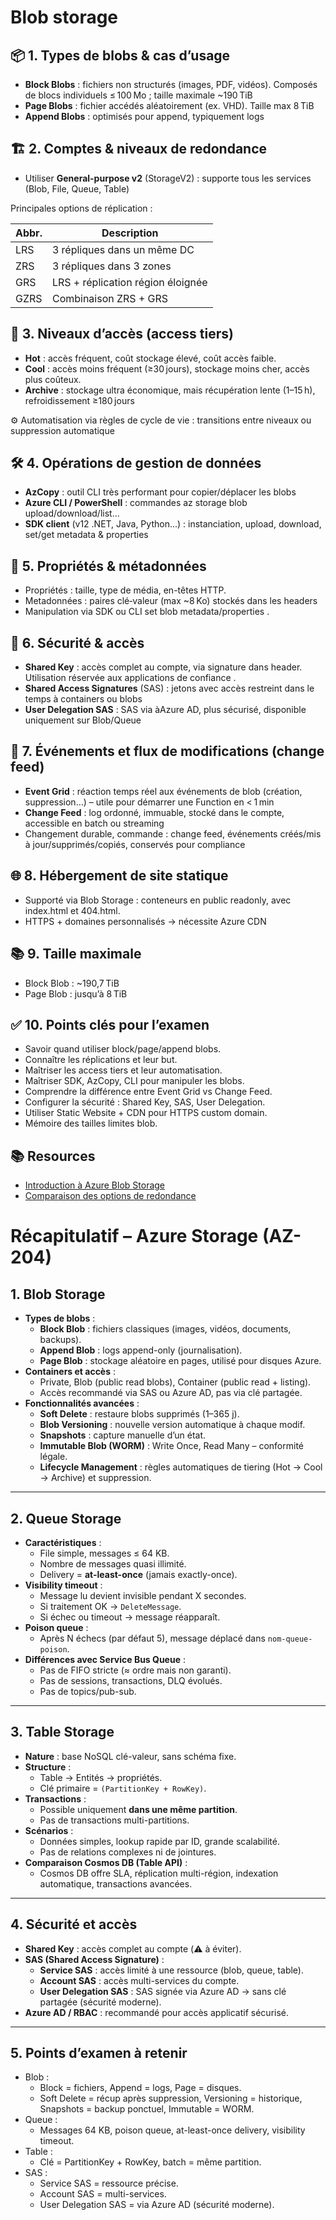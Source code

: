 # Blob storage

## 📦 1. Types de blobs & cas d’usage

- **Block Blobs** : fichiers non structurés (images, PDF, vidéos). Composés de blocs individuels ≤ 100 Mo ; taille maximale ~190 TiB 
- **Page Blobs** : fichier accédés aléatoirement (ex. VHD). Taille max 8 TiB 
- **Append Blobs** : optimisés pour append, typiquement logs 

## 🏗️ 2. Comptes & niveaux de redondance

- Utiliser **General-purpose v2** (StorageV2) : supporte tous les services (Blob, File, Queue, Table) 

Principales options de réplication :

| Abbr. | Description |
| ----- | ----------- |
| LRS | 3 répliques dans un même DC |
| ZRS | 3 répliques dans 3 zones |
| GRS| LRS + réplication région éloignée |
| GZRS | Combinaison ZRS + GRS |

## 🔄 3. Niveaux d’accès (access tiers)

- **Hot** : accès fréquent, coût stockage élevé, coût accès faible.
- **Cool** : accès moins fréquent (≥30 jours), stockage moins cher, accès plus coûteux.
- **Archive** : stockage ultra économique, mais récupération lente (1–15 h), refroidissement ≥180 jours 

⚙️ Automatisation via règles de cycle de vie : transitions entre niveaux ou suppression automatique 

## 🛠️ 4. Opérations de gestion de données

- **AzCopy** : outil CLI très performant pour copier/déplacer les blobs 
- **Azure CLI / PowerShell** : commandes az storage blob upload/download/list… 
- **SDK client** (v12 .NET, Java, Python...) : instanciation, upload, download, set/get metadata & properties 

## 📝 5. Propriétés & métadonnées

- Propriétés : taille, type de média, en-têtes HTTP.
- Metadonnées : paires clé‑valeur (max ~8 Ko) stockés dans les headers 
- Manipulation via SDK ou CLI set blob metadata/properties .

## 🔐 6. Sécurité & accès

- **Shared Key** : accès complet au compte, via signature dans header. Utilisation réservée aux applications de confiance .
- **Shared Access Signatures** (SAS) : jetons avec accès restreint dans le temps à containers ou blobs 
- **User Delegation SAS** : SAS via àAzure AD, plus sécurisé, disponible uniquement sur Blob/Queue 

## 🧩 7. Événements et flux de modifications (change feed)

- **Event Grid** : réaction temps réel aux événements de blob (création, suppression…) – utile pour démarrer une Function en < 1 min 
- **Change Feed** : log ordonné, immuable, stocké dans le compte, accessible en batch ou streaming 
- Changement durable, commande : change feed, événements créés/mis à jour/supprimés/copiés, conservés pour compliance 

## 🌐 8. Hébergement de site statique

- Supporté via Blob Storage : conteneurs en public readonly, avec index.html et 404.html.
- HTTPS + domaines personnalisés → nécessite Azure CDN 

## 📚 9. Taille maximale

- Block Blob : ~190,7 TiB 
- Page Blob : jusqu’à 8 TiB 

## ✅ 10. Points clés pour l’examen

- Savoir quand utiliser block/page/append blobs.
- Connaître les réplications et leur but.
- Maîtriser les access tiers et leur automatisation.
- Maîtriser SDK, AzCopy, CLI pour manipuler les blobs.
- Comprendre la différence entre Event Grid vs Change Feed.
- Configurer la sécurité : Shared Key, SAS, User Delegation.
- Utiliser Static Website + CDN pour HTTPS custom domain.
- Mémoire des tailles limites blob.
## 📚 Resources
- [Introduction à Azure Blob Storage](https://learn.microsoft.com/azure/storage/blobs/storage-blobs-introduction)
- [Comparaison des options de redondance](https://learn.microsoft.com/azure/storage/common/storage-redundancy)

# Récapitulatif – Azure Storage (AZ-204)

## 1. Blob Storage
- **Types de blobs** :
  - **Block Blob** : fichiers classiques (images, vidéos, documents, backups).
  - **Append Blob** : logs append-only (journalisation).
  - **Page Blob** : stockage aléatoire en pages, utilisé pour disques Azure.
- **Containers et accès** :
  - Private, Blob (public read blobs), Container (public read + listing).
  - Accès recommandé via SAS ou Azure AD, pas via clé partagée.
- **Fonctionnalités avancées** :
  - **Soft Delete** : restaure blobs supprimés (1–365 j).
  - **Blob Versioning** : nouvelle version automatique à chaque modif.
  - **Snapshots** : capture manuelle d’un état.
  - **Immutable Blob (WORM)** : Write Once, Read Many – conformité légale.
  - **Lifecycle Management** : règles automatiques de tiering (Hot → Cool → Archive) et suppression.

---

## 2. Queue Storage
- **Caractéristiques** :
  - File simple, messages ≤ 64 KB.
  - Nombre de messages quasi illimité.
  - Delivery = **at-least-once** (jamais exactly-once).
- **Visibility timeout** :
  - Message lu devient invisible pendant X secondes.
  - Si traitement OK → `DeleteMessage`.
  - Si échec ou timeout → message réapparaît.
- **Poison queue** :
  - Après N échecs (par défaut 5), message déplacé dans `nom-queue-poison`.
- **Différences avec Service Bus Queue** :
  - Pas de FIFO stricte (≈ ordre mais non garanti).
  - Pas de sessions, transactions, DLQ évolués.
  - Pas de topics/pub-sub.

---

## 3. Table Storage
- **Nature** : base NoSQL clé-valeur, sans schéma fixe.
- **Structure** :
  - Table → Entités → propriétés.
  - Clé primaire = `(PartitionKey + RowKey)`.
- **Transactions** :
  - Possible uniquement **dans une même partition**.
  - Pas de transactions multi-partitions.
- **Scénarios** :
  - Données simples, lookup rapide par ID, grande scalabilité.
  - Pas de relations complexes ni de jointures.
- **Comparaison Cosmos DB (Table API)** :
  - Cosmos DB offre SLA, réplication multi-région, indexation automatique, transactions avancées.

---

## 4. Sécurité et accès
- **Shared Key** : accès complet au compte (⚠️ à éviter).
- **SAS (Shared Access Signature)** :
  - **Service SAS** : accès limité à une ressource (blob, queue, table).
  - **Account SAS** : accès multi-services du compte.
  - **User Delegation SAS** : SAS signée via Azure AD → sans clé partagée (sécurité moderne).
- **Azure AD / RBAC** : recommandé pour accès applicatif sécurisé.

---

## 5. Points d’examen à retenir
- Blob :
  - Block = fichiers, Append = logs, Page = disques.
  - Soft Delete = récup après suppression, Versioning = historique, Snapshots = backup ponctuel, Immutable = WORM.
- Queue :
  - Messages 64 KB, poison queue, at-least-once delivery, visibility timeout.
- Table :
  - Clé = PartitionKey + RowKey, batch = même partition.
- SAS :
  - Service SAS = ressource précise.
  - Account SAS = multi-services.
  - User Delegation SAS = via Azure AD (sécurité moderne).


